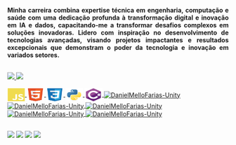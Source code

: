 <p align="justify">
  <b>Minha carreira combina expertise técnica em engenharia, computação e saúde com uma dedicação profunda à transformação digital e inovação em IA e dados, capacitando-me a transformar desafios complexos em soluções inovadoras. Lidero com inspiração no desenvolvimento de tecnologias avançadas, visando projetos impactantes e resultados excepcionais que demonstram o poder da tecnologia e inovação em variados setores.</b>
</p>


<div style="display: inline_block"><br>
  <a href = "https://github.com/DanielMelloFarias">
  <img height = "180em" src = "https://github-readme-stats.vercel.app/api?username=DanielMelloFarias&show_icons=true&include_all_commits=true&theme=tokyonight">
  <img height = "180em" src = "https://github-readme-stats.vercel.app/api/top-langs/?username=anuraghazra&layout=compact">    
</div>


<div style="display: inline_block"><br>
  <img align="center" alt="DanielMelloFarias-Js" height="30" width="40" src="https://raw.githubusercontent.com/devicons/devicon/master/icons/javascript/javascript-plain.svg">  
  <img align="center" alt="DanielMelloFarias-HTML" height="30" width="40" src="https://raw.githubusercontent.com/devicons/devicon/master/icons/html5/html5-original.svg">
  <img align="center" alt="DanielMelloFarias-CSS" height="30" width="40" src="https://raw.githubusercontent.com/devicons/devicon/master/icons/css3/css3-original.svg">
  <img align="center" alt="DanielMelloFarias-Python" height="30" width="40" src="https://raw.githubusercontent.com/devicons/devicon/master/icons/python/python-original.svg">
  <img align="center" alt="DanielMelloFarias-Csharp" height="30" width="40" src="https://raw.githubusercontent.com/devicons/devicon/master/icons/csharp/csharp-original.svg">
  <img align="center" alt="DanielMelloFarias-Unity" height="30" width="40" <img src="https://cdn.jsdelivr.net/gh/devicons/devicon/icons/unity/unity-original.svg"/>
  <img align="center" alt="DanielMelloFarias-Unity" height="30" width="40" <img src="https://cdn.jsdelivr.net/gh/devicons/devicon/icons/androidstudio/androidstudio-original.svg" />
    <img align="center" alt="DanielMelloFarias-Unity" height="30" width="40" <img src="https://cdn.jsdelivr.net/gh/devicons/devicon/icons/amazonwebservices/amazonwebservices-original-wordmark.svg" />  
      <img align="center" alt="DanielMelloFarias-Unity" height="30" width="40"<img src="https://cdn.jsdelivr.net/gh/devicons/devicon/icons/opencv/opencv-original-wordmark.svg" />
      <img align="center" alt="DanielMelloFarias-Unity" height="30" width="40" <img src="https://cdn.jsdelivr.net/gh/devicons/devicon/icons/tensorflow/tensorflow-original-wordmark.svg" />
</div>
  
  ##
 
<div> 
  <a href="https://instagram.com/daniel.mellof" target="_blank"><img src="https://img.shields.io/badge/-Instagram-%23E4405F?style=for-the-badge&logo=instagram&logoColor=white" target="_blank"></a>
  <a href = "mailto:danielmellofarias@gmail.com"><img src="https://img.shields.io/badge/-Gmail-%23333?style=for-the-badge&logo=gmail&logoColor=white" target="_blank"></a>
  <a href="https://www.linkedin.com/in/daniel-mello-b173bb99" target="_blank"><img src="https://img.shields.io/badge/-LinkedIn-%230077B5?style=for-the-badge&logo=linkedin&logoColor=white" target="_blank"></a> 
   <a href="https://api.whatsapp.com/send?phone=5582991050175&text=GitHub" target="_blank"><img src="https://img.shields.io/badge/WhatsApp-25D366?style=for-the-badge&logo=whatsapp&logoColor=white" target="_blank"></a>

  
</div>
